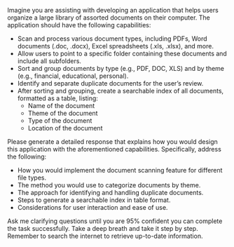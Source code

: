 Imagine you are assisting with developing an application that helps users organize a large library of assorted documents on their computer. The application should have the following capabilities:

- Scan and process various document types, including PDFs, Word documents (.doc, .docx), Excel spreadsheets (.xls, .xlsx), and more.
- Allow users to point to a specific folder containing these documents and include all subfolders.
- Sort and group documents by type (e.g., PDF, DOC, XLS) and by theme (e.g., financial, educational, personal).
- Identify and separate duplicate documents for the user’s review.
- After sorting and grouping, create a searchable index of all documents, formatted as a table, listing:
  - Name of the document
  - Theme of the document
  - Type of the document
  - Location of the document

Please generate a detailed response that explains how you would design this application with the aforementioned capabilities. Specifically, address the following:

- How you would implement the document scanning feature for different file types.
- The method you would use to categorize documents by theme.
- The approach for identifying and handling duplicate documents.
- Steps to generate a searchable index in table format.
- Considerations for user interaction and ease of use.

Ask me clarifying questions until you are 95% confident you can complete the task successfully. Take a deep breath and take it step by step. Remember to search the internet to retrieve up-to-date information.